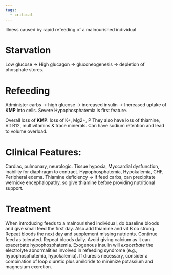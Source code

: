 ```yaml
---
tags:
  - critical
---
```

Illness caused by rapid refeeding of a malnourished individual
# Starvation
Low glucose -> High glucagon -> gluconeogenesis -> depletion of phosphate stores. 
# Refeeding
Administer carbs -> high glucose -> increased insulin -> Increased uptake of **KMP** into cells. Severe Hypophosphatemia is first feature. 

Overall loss of **KMP**: loss of K+, Mg2+, P 
They also have loss of thiamine, Vit B12, multivitamins & trace minerals. 
Can have sodium retention and lead to volume overload. 
# Clinical Features: 
Cardiac, pulmonary, neurologic.
Tissue hypoxia, Myocardial dysfunction, inability for diaphragm to contract.
Hypophosphatemia, Hypokalemia, CHF, Peripheral edema.
Thiamine deficiency -> if feed carbs, can precipitate wernicke encephalopathy, so give thiamine before providing nutritional support.

# Treatment
When introducing feeds to a malnourished individual, do baseline bloods and give small feed the first day. Also add thiamine and vit B co strong. Repeat bloods the next day and supplement missing nutrients. Continue feed as tolerated. Repeat bloods daily. Avoid giving calcium as it can exacerbate hypophosphatemia. 
Exogenous insulin will _exacerbate_ the electrolyte abnormalities involved in refeeding syndrome (e.g., hypophosphatemia, hypokalemia).
If diuresis necessary, consider a combination of loop diuretic plus amiloride to minimize potassium and magnesium excretion.  